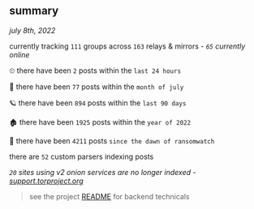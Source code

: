 
## summary
_july 8th, 2022_

currently tracking `111` groups across `163` relays & mirrors - _`65` currently online_

⏲ there have been `2` posts within the `last 24 hours`

🦈 there have been `77` posts within the `month of july`

🪐 there have been `894` posts within the `last 90 days`

🏚 there have been `1925` posts within the `year of 2022`

🦕 there have been `4211` posts `since the dawn of ransomwatch`

there are `52` custom parsers indexing posts

_`20` sites using v2 onion services are no longer indexed - [support.torproject.org](https://support.torproject.org/onionservices/v2-deprecation/)_

> see the project [README](https://github.com/joshhighet/ransomwatch#ransomwatch--) for backend technicals
